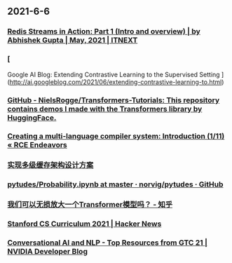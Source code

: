 
## 2021-6-6

### [Redis Streams in Action: Part 1 (Intro and overview) | by Abhishek Gupta | May, 2021 | ITNEXT](https://itnext.io/redis-streams-in-action-part-1-intro-and-overview-135f66d3ab58)

### [
Google AI Blog: Extending Contrastive Learning to the Supervised Setting
](http://ai.googleblog.com/2021/06/extending-contrastive-learning-to.html)

### [GitHub - NielsRogge/Transformers-Tutorials: This repository contains demos I made with the Transformers library by HuggingFace.](https://github.com/NielsRogge/Transformers-Tutorials)

### [Creating a multi-language compiler system: Introduction (1/11) «  RCE Endeavors](https://www.codereversing.com/blog/archives/358)

### [实现多级缓存架构设计方案](https://xie.infoq.cn/article/8b2e00206eab6adae2de51a29)

### [pytudes/Probability.ipynb at master · norvig/pytudes · GitHub](https://github.com/norvig/pytudes/blob/master/ipynb/Probability.ipynb)

### [我们可以无损放大一个Transformer模型吗？ - 知乎](https://zhuanlan.zhihu.com/p/378170000)

### [Stanford CS Curriculum 2021 | Hacker News](https://news.ycombinator.com/item?id=27388391)

### [Conversational AI and NLP - Top Resources from GTC 21 | NVIDIA Developer Blog](https://developer.nvidia.com/blog/conversational-ai-and-nlp-top-resources-from-gtc-21/)